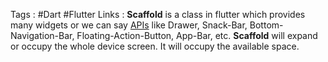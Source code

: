 Tags : #Dart #Flutter 
Links : 
**Scaffold** is a class in flutter which provides many widgets or we can say [APIs](https://www.geeksforgeeks.org/introduction-to-apis/) like Drawer, Snack-Bar, Bottom-Navigation-Bar, Floating-Action-Button, App-Bar, etc. **Scaffold** will expand or occupy the whole device screen. It will occupy the available space.
